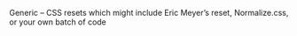 Generic – CSS resets which might include Eric Meyer’s reset, Normalize.css, or your own batch of code